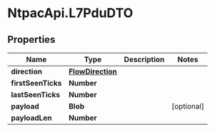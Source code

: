 # NtpacApi.L7PduDTO

## Properties
Name | Type | Description | Notes
------------ | ------------- | ------------- | -------------
**direction** | [**FlowDirection**](FlowDirection.md) |  | 
**firstSeenTicks** | **Number** |  | 
**lastSeenTicks** | **Number** |  | 
**payload** | **Blob** |  | [optional] 
**payloadLen** | **Number** |  | 


